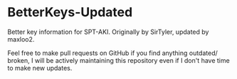 # BetterKeys-Updated

Better key information for SPT-AKI. Originally by SirTyler, updated by maxloo2.

Feel free to make pull requests on GitHub if you find anything outdated/ broken, I will be actively maintaining this repository even if I don't have time to make new updates.
